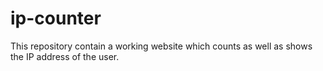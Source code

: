 # ip-counter
This repository contain a working website which counts as well as shows the IP address of the user.
